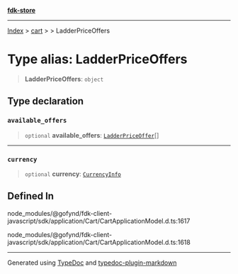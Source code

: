 [**fdk-store**](../../../README.md)
***

[Index](../../../API.md) > [cart](../../README.md) > [<internal>](../README.md) > LadderPriceOffers

# Type alias: LadderPriceOffers

> **LadderPriceOffers**: `object`

## Type declaration

### `available_offers`

> `optional` **available\_offers**: [`LadderPriceOffer`](type-alias.LadderPriceOffer.md)[]

***

### `currency`

> `optional` **currency**: [`CurrencyInfo`](type-alias.CurrencyInfo.md)

## Defined In

node\_modules/@gofynd/fdk-client-javascript/sdk/application/Cart/CartApplicationModel.d.ts:1617

node\_modules/@gofynd/fdk-client-javascript/sdk/application/Cart/CartApplicationModel.d.ts:1618

***
Generated using [TypeDoc](https://typedoc.org/) and [typedoc-plugin-markdown](https://www.npmjs.com/package/typedoc-plugin-markdown)
